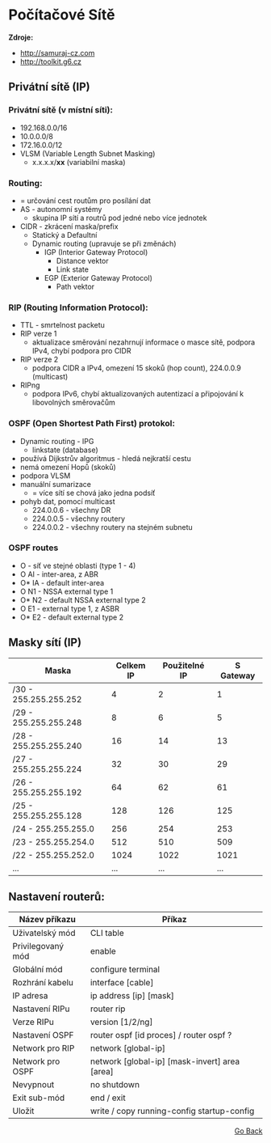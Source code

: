 # Počítačové Sítě

<b>Zdroje:</b>
 - http://samuraj-cz.com
 - http://toolkit.g6.cz

## Privátní sítě (IP)

### Privátní sítě (v místní síti):
 - 192.168.0.0/16
 - 10.0.0.0/8
 - 172.16.0.0/12
 - VLSM (Variable Length Subnet Masking)
   - x.x.x.x/<b>xx</b> (variabilní maska)
   
### Routing:
 - = určování cest routům pro posílání dat
 - AS - autonomní systémy
   - skupina IP sítí a routrů pod jedné nebo více jednotek
 - CIDR - zkrácení maska/prefix
   - Statický a Defaultní
   - Dynamic routing (upravuje se při změnách)
     - IGP (Interior Gateway Protocol)
       - Distance vektor
       - Link state 
     - EGP (Exterior Gateway Protocol)
       - Path vektor

### RIP (Routing Information Protocol):
 - TTL - smrtelnost packetu
 - RIP verze 1
   - aktualizace směrování nezahrnují informace o masce sítě, podpora IPv4, chybí podpora pro CIDR
 - RIP verze 2
   - podpora CIDR a IPv4, omezení 15 skoků (hop count), 224.0.0.9 (multicast)
 - RIPng
   - podpora IPv6, chybí aktualizovaných autentizací a připojování k libovolných směrovačům



### OSPF (Open Shortest Path First) protokol:
 - Dynamic routing - IPG
   - linkstate (database)
 - používá Dijkstrův algoritmus - hledá nejkratší cestu
 - nemá omezení Hopů (skoků)
 - podpora VLSM
 - manuální sumarizace 
   - = více sítí se chová jako jedna podsíť
 - pohyb dat, pomocí multicast 
   - 224.0.0.6 - všechny DR
   - 224.0.0.5 - všechny routery
   - 224.0.0.2 - všechny routery na stejném subnetu
 
 ### OSPF routes
  - O     - síť ve stejné oblasti (type 1 - 4)
  - O AI  - inter-area, z ABR
  - O* IA - default inter-area
  - O N1  - NSSA external type 1
  - O* N2 - default NSSA external type 2
  - O E1  - external type 1, z ASBR
  - O* E2 - default external type 2

## Masky sítí (IP) 

| Maska                 | Celkem IP | Použitelné IP | S Gateway |
|-----------------------|-----------|---------------|-----------|
| /30 - 255.255.255.252 | 4         | 2             | 1         |
| /29 - 255.255.255.248 | 8         | 6             | 5         |
| /28 - 255.255.255.240 | 16        | 14            | 13        |
| /27 - 255.255.255.224 | 32        | 30            | 29        |
| /26 - 255.255.255.192 | 64        | 62            | 61        |
| /25 - 255.255.255.128 | 128       | 126           | 125       |
| /24 - 255.255.255.0   | 256       | 254           | 253       |
| /23 - 255.255.254.0   | 512       | 510           | 509       |
| /22 - 255.255.252.0   | 1024      | 1022          | 1021      |
| ...                   | ...       | ...           | ...       |

## Nastavení routerů:

| Název příkazu      | Příkaz                                        |
|--------------------|-----------------------------------------------|
| Uživatelský mód    | CLI table                                     |
| Privilegovaný mód  | enable                                        |
| Globální mód       | configure terminal                            |
| Rozhrání kabelu    | interface [cable]                             |
| IP adresa          | ip address [ip] [mask]                        |
| Nastavení RIPu     | router rip                                    |
| Verze RIPu         | version [1/2/ng]                              |
| Nastavení OSPF     | router ospf [id proces] / router ospf ?       |
| Network pro RIP    | network [global-ip]                           |
| Network pro OSPF   | network [global-ip] [mask-invert] area [area] |
| Nevypnout          | no shutdown                                   |
| Exit sub-mód       | end / exit                                    |
| Uložit             | write / copy running-config startup-config    |

<p align="right"><a href="https://github.com/neostetic/School-Zapisky/tree/main/SIT">Go Back</p>
